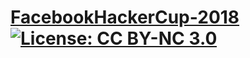 # [FacebookHackerCup-2018](https://www.facebook.com/hackercup/round/838198113036494/) [![License: CC BY-NC 3.0](https://licensebuttons.net/l/by-nc/4.0/80x15.png)](https://creativecommons.org/licenses/by-nc/3.0/)
